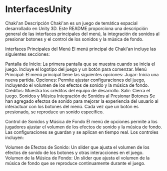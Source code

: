 # InterfacesUnity
Chaki'an
Descripción
Chaki'an es un juego de temática espacial desarrollado en Unity 3D. Este README proporciona una descripción general de las interfaces principales del menú, la integración de sonidos al presionar botones y el control de los sonidos y la música de fondo.

Interfaces Principales del Menú
El menú principal de Chaki'an incluye las siguientes secciones:

Pantalla de Inicio: La primera pantalla que se muestra cuando se inicia el juego. Incluye el logotipo del juego y un botón para comenzar.
Menú Principal: El menú principal tiene las siguientes opciones:
Jugar: Inicia una nueva partida.
Opciones: Permite ajustar configuraciones del juego, incluyendo el volumen de los efectos de sonido y la música de fondo.
Créditos: Muestra los créditos del equipo de desarrollo.
Salir: Cierra el juego.
Sonidos y Música
Integración de Sonidos al Presionar Botones
Se han agregado efectos de sonido para mejorar la experiencia del usuario al interactuar con los botones del menú. Cada vez que un botón es presionado, se reproduce un sonido específico.

Control de Sonidos y Música de Fondo
El menú de opciones permite a los jugadores ajustar el volumen de los efectos de sonido y la música de fondo. Las configuraciones se guardan y se aplican en tiempo real. Los controles incluyen:

Volumen de Efectos de Sonido: Un slider que ajusta el volumen de los efectos de sonido de los botones y otras interacciones en el juego.
Volumen de la Música de Fondo: Un slider que ajusta el volumen de la música de fondo que se reproduce continuamente durante el juego.
